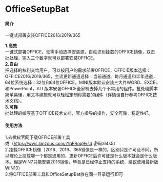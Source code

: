 # OfficeSetupBat

#### 简介
一键式部署安装OFFICE2016/2019/365

**1.高效**  
一键式部署OFFICE，无需手动选择安装源，自动识别挂载的OFFICE镜像，双击批处理，输入三个数字就可以部署安装OFFICE。  
**2.自由**  
把选择的权利交给用户，可以按用户的需求部署OFFICE，OFFCIE版本选择：OFFICE2016/2019/365，主流更新通道选择：当前通道、每月通道和半年通道，64位系统选择：32位和64位OFFICE。MINI版本默认安装三大件WORD、EXCEL和PowerPoint，ALL版本安装OFFICE全家桶去掉几个不常用的组件。批处理脚本简单易懂，用文本编辑就可以轻松定制你需要的组件（详情请自行参考OFFICE技术文档）。  
**3.可靠**  
批处理的编写基于OFFICE技术文档，官方指导的操作，安全可靠，稳定性好。  


#### 使用方法

1.去微软官网下载OFFICE部署工具  
或（https://wws.lanzous.com/iYqFRoq9vsd 密码:64s5）  
2.挂载OFFICE镜像（2016、2019、365镜像是一样的，区别只是许可证不同，所以理论上挂载哪一个都是通用的，更新OFFICE后许可证是什么版本就会是什么版本。但是WIN7只能安装2016镜像，毕竟是已经停止支持的系统，建议使用最新版WIN10）  
3.将OFFICE部署工具和OfficeSetupBat放在同一目录运行即可

